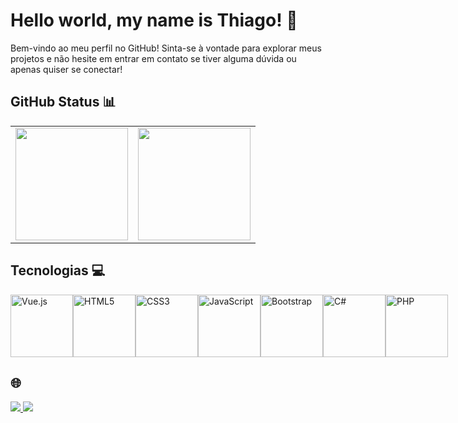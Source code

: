 # Hello world, my name is Thiago! 👋
Bem-vindo ao meu perfil no GitHub! Sinta-se à vontade para explorar meus projetos e não hesite em entrar em contato se tiver alguma dúvida ou apenas quiser se conectar!

## GitHub Status 📊

<table>
  <tr>
    <td>
      <img height="180em" src="https://github-readme-stats.vercel.app/api?username=thiago0-08&show_icons=true&theme=tokyonight&include_all_commits=true&count_private=true&cache_seconds=1800"/>
    </td>
    <td>
      <img height="180em" src="https://github-readme-stats.vercel.app/api/top-langs/?username=thiago0-08&layout=compact&langs_count=6&theme=tokyonight&cache_seconds=1800"/>
    </td>
  </tr>
</table>

## Tecnologias 💻

<div style="display: flex; justify-content: space-between;">
    <img src="https://img.icons8.com/color/2x/vue-js.png" width="100" alt="Vue.js">
    <img src="https://img.icons8.com/color/2x/html-5.png" width="100" alt="HTML5">
    <img src="https://img.icons8.com/color/2x/css3.png" width="100" alt="CSS3">
    <img src="https://static.vecteezy.com/system/resources/previews/027/127/560/non_2x/javascript-logo-javascript-icon-transparent-free-png.png" width="100" alt="JavaScript">
    <img src="https://img.icons8.com/color/2x/bootstrap.png" width="100" alt="Bootstrap">
    <img src="https://img.icons8.com/color/2x/c-sharp-logo-2.png" width="100" alt="C#">
    <img src="https://github.com/thiago0-08/thiago0-08/assets/127800106/8582fe6d-bacf-4e0e-8f3e-8bc8203ab38b" width="100" alt="PHP">
</div>

##  🌐

<a href="https://www.instagram.com/thiagoxp_1" target="_blank">
  <img src="https://img.shields.io/badge/-Instagram-%23E4405F?style=for-the-badge&logo=instagram&logoColor=white" target="_blank">
</a>
<a href="https://www.linkedin.com/in/thiago-silverio-pereira-262a0b214/" target="_blank">
  <img src="https://img.shields.io/badge/-LinkedIn-%230077B5?style=for-the-badge&logo=linkedin&logoColor=white" target="_blank">
</a>
